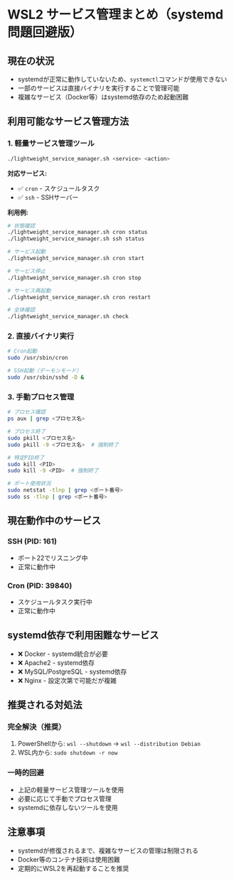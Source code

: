# WSL2 サービス管理まとめ（systemd問題回避版）

## 現在の状況
- systemdが正常に動作していないため、`systemctl`コマンドが使用できない
- 一部のサービスは直接バイナリを実行することで管理可能
- 複雑なサービス（Docker等）はsystemd依存のため起動困難

## 利用可能なサービス管理方法

### 1. 軽量サービス管理ツール
```bash
./lightweight_service_manager.sh <service> <action>
```

**対応サービス:**
- ✅ `cron` - スケジュールタスク
- ✅ `ssh` - SSHサーバー

**利用例:**
```bash
# 状態確認
./lightweight_service_manager.sh cron status
./lightweight_service_manager.sh ssh status

# サービス起動
./lightweight_service_manager.sh cron start

# サービス停止
./lightweight_service_manager.sh cron stop

# サービス再起動
./lightweight_service_manager.sh cron restart

# 全体確認
./lightweight_service_manager.sh check
```

### 2. 直接バイナリ実行
```bash
# Cron起動
sudo /usr/sbin/cron

# SSH起動（デーモンモード）
sudo /usr/sbin/sshd -D &
```

### 3. 手動プロセス管理
```bash
# プロセス確認
ps aux | grep <プロセス名>

# プロセス終了
sudo pkill <プロセス名>
sudo pkill -9 <プロセス名>  # 強制終了

# 特定PID終了
sudo kill <PID>
sudo kill -9 <PID>  # 強制終了

# ポート使用状況
sudo netstat -tlnp | grep <ポート番号>
sudo ss -tlnp | grep <ポート番号>
```

## 現在動作中のサービス

### SSH (PID: 161)
- ポート22でリスニング中
- 正常に動作中

### Cron (PID: 39840)
- スケジュールタスク実行中
- 正常に動作中

## systemd依存で利用困難なサービス
- ❌ Docker - systemd統合が必要
- ❌ Apache2 - systemd依存
- ❌ MySQL/PostgreSQL - systemd依存
- ❌ Nginx - 設定次第で可能だが複雑

## 推奨される対処法

### 完全解決（推奨）
1. PowerShellから: `wsl --shutdown` → `wsl --distribution Debian`
2. WSL内から: `sudo shutdown -r now`

### 一時的回避
- 上記の軽量サービス管理ツールを使用
- 必要に応じて手動でプロセス管理
- systemdに依存しないツールを使用

## 注意事項
- systemdが修復されるまで、複雑なサービスの管理は制限される
- Docker等のコンテナ技術は使用困難
- 定期的にWSL2を再起動することを推奨